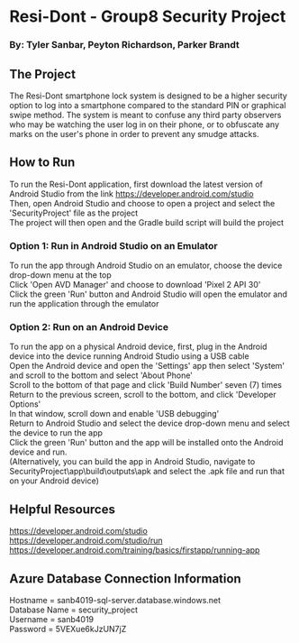 # Resi-Dont - Group8 Security Project
### By: Tyler Sanbar, Peyton Richardson, Parker Brandt


## The Project
The Resi-Dont smartphone lock system is designed to be a higher security option to log into a smartphone compared to the standard PIN or graphical swipe method. The system is meant to confuse any third party observers who may be watching the user log in on their phone, or to obfuscate any marks on the user's phone in order to prevent any smudge attacks.

## How to Run
To run the Resi-Dont application, first download the latest version of Android Studio from the link https://developer.android.com/studio</br>
Then, open Android Studio and choose to open a project and select the 'SecurityProject' file as the project</br>
The project will then open and the Gradle build script will build the project

### Option 1: Run in Android Studio on an Emulator
To run the app through Android Studio on an emulator, choose the device drop-down menu at the top</br>
Click 'Open AVD Manager' and choose to download 'Pixel 2 API 30'</br>
Click the green 'Run' button and Android Studio will open the emulator and run the application through the emulator

### Option 2: Run on an Android Device
To run the app on a physical Android device, first, plug in the Android device into the device running Android Studio using a USB cable</br>
Open the Android device and open the 'Settings' app then select 'System' and scroll to the bottom and select 'About Phone'</br>
Scroll to the bottom of that page and click 'Build Number' seven (7) times</br>
Return to the previous screen, scroll to the bottom, and click 'Developer Options'</br>
In that window, scroll down and enable 'USB debugging'</br>
Return to Android Studio and select the device drop-down menu and select the device to run the app</br>
Click the green 'Run' button and the app will be installed onto the Android device and run.</br>
(Alternatively, you can build the app in Android Studio, navigate to SecurityProject\app\build\outputs\apk and select the .apk file and run that on your Android device)

## Helpful Resources
https://developer.android.com/studio</br>
https://developer.android.com/studio/run</br>
https://developer.android.com/training/basics/firstapp/running-app

## Azure Database Connection Information
Hostname = sanb4019-sql-server.database.windows.net</br>
Database Name = security_project</br>
Username = sanb4019</br>
Password = 5VEXue6kJzUN7jZ</br>
